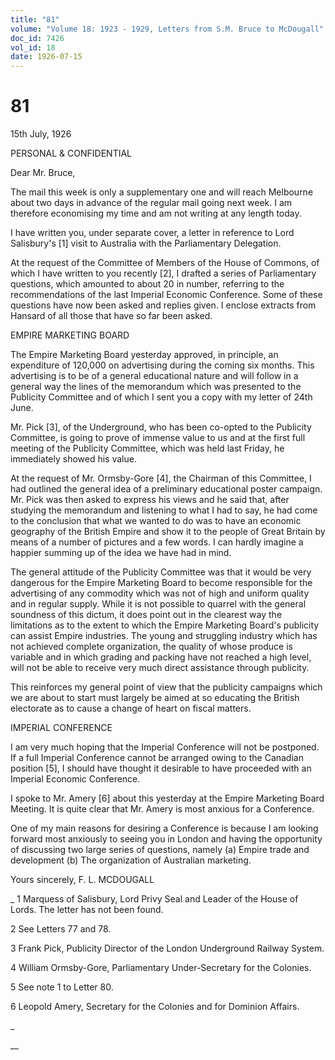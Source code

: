 ```yaml
---
title: "81"
volume: "Volume 18: 1923 - 1929, Letters from S.M. Bruce to McDougall"
doc_id: 7426
vol_id: 18
date: 1926-07-15
---
```


# 81

15th July, 1926

PERSONAL &amp; CONFIDENTIAL

Dear Mr. Bruce,

The mail this week is only a supplementary one and will reach Melbourne about two days in advance of the regular mail going next week. I am therefore economising my time and am not writing at any length today.

I have written you, under separate cover, a letter in reference to Lord Salisbury's [1] visit to Australia with the Parliamentary Delegation.

At the request of the Committee of Members of the House of Commons, of which I have written to you recently [2], I drafted a series of Parliamentary questions, which amounted to about 20 in number, referring to the recommendations of the last Imperial Economic Conference. Some of these questions have now been asked and replies given. I enclose extracts from Hansard of all those that have so far been asked.

EMPIRE MARKETING BOARD

The Empire Marketing Board yesterday approved, in principle, an expenditure of 120,000 on advertising during the coming six months. This advertising is to be of a general educational nature and will follow in a general way the lines of the memorandum which was presented to the Publicity Committee and of which I sent you a copy with my letter of 24th June.

Mr. Pick [3], of the Underground, who has been co-opted to the Publicity Committee, is going to prove of immense value to us and at the first full meeting of the Publicity Committee, which was held last Friday, he immediately showed his value.

At the request of Mr. Ormsby-Gore [4], the Chairman of this Committee, I had outlined the general idea of a preliminary educational poster campaign. Mr. Pick was then asked to express his views and he said that, after studying the memorandum and listening to what I had to say, he had come to the conclusion that what we wanted to do was to have an economic geography of the British Empire and show it to the people of Great Britain by means of a number of pictures and a few words. I can hardly imagine a happier summing up of the idea we have had in mind.

The general attitude of the Publicity Committee was that it would be very dangerous for the Empire Marketing Board to become responsible for the advertising of any commodity which was not of high and uniform quality and in regular supply. While it is not possible to quarrel with the general soundness of this dictum, it does point out in the clearest way the limitations as to the extent to which the Empire Marketing Board's publicity can assist Empire industries. The young and struggling industry which has not achieved complete organization, the quality of whose produce is variable and in which grading and packing have not reached a high level, will not be able to receive very much direct assistance through publicity.

This reinforces my general point of view that the publicity campaigns which we are about to start must largely be aimed at so educating the British electorate as to cause a change of heart on fiscal matters.

IMPERIAL CONFERENCE

I am very much hoping that the Imperial Conference will not be postponed. If a full Imperial Conference cannot be arranged owing to the Canadian position [5], I should have thought it desirable to have proceeded with an Imperial Economic Conference.

I spoke to Mr. Amery [6] about this yesterday at the Empire Marketing Board Meeting. It is quite clear that Mr. Amery is most anxious for a Conference.

One of my main reasons for desiring a Conference is because I am looking forward most anxiously to seeing you in London and having the opportunity of discussing two large series of questions, namely (a) Empire trade and development (b) The organization of Australian marketing.

Yours sincerely, F. L. MCDOUGALL 

_ 1 Marquess of Salisbury, Lord Privy Seal and Leader of the House of Lords. The letter has not been found.

2 See Letters 77 and 78.

3 Frank Pick, Publicity Director of the London Underground Railway System.

4 William Ormsby-Gore, Parliamentary Under-Secretary for the Colonies.

5 See note 1 to Letter 80.

6 Leopold Amery, Secretary for the Colonies and for Dominion Affairs.

_

__
